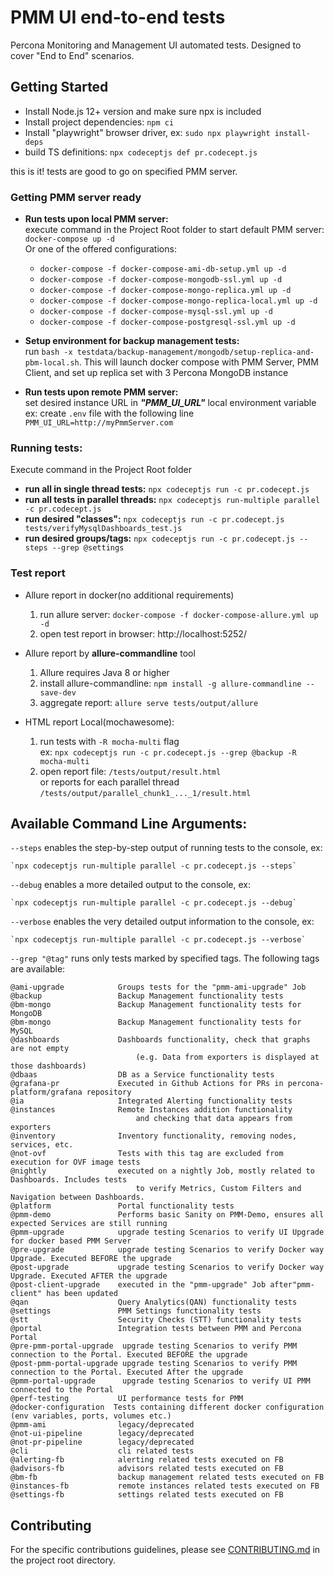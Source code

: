 # PMM UI end-to-end tests
Percona Monitoring and Management UI automated tests. Designed to cover "End to End" scenarios.


## Getting Started

* Install Node.js 12+ version and make sure npx is included
* Install project dependencies: `npm ci`
* Install "playwright" browser driver, ex: `sudo npx playwright install-deps`
* build TS definitions: `npx codeceptjs def pr.codecept.js`

this is it! tests are good to go on specified PMM server.

### Getting PMM server ready
  * **Run tests upon local PMM server:**  
 execute command in the Project Root folder to start default PMM server: `docker-compose up -d`  
 Or one of the offered configurations:
    * `docker-compose -f docker-compose-ami-db-setup.yml up -d`
    * `docker-compose -f docker-compose-mongodb-ssl.yml up -d`
    * `docker-compose -f docker-compose-mongo-replica.yml up -d`
    * `docker-compose -f docker-compose-mongo-replica-local.yml up -d`
    * `docker-compose -f docker-compose-mysql-ssl.yml up -d`
    * `docker-compose -f docker-compose-postgresql-ssl.yml up -d`

 
  * **Setup environment for backup management tests:**  
    run `bash -x testdata/backup-management/mongodb/setup-replica-and-pbm-local.sh`.
    This will launch docker compose with PMM Server, PMM Client, and set up replica set with 3 Percona MongoDB instance
      
  * **Run tests upon remote PMM server:**  
    set desired instance URL in _**"PMM_UI_URL"**_ local environment variable    
    ex: create `.env` file with the following line `PMM_UI_URL=http://myPmmServer.com`

### Running tests:
Execute command in the Project Root folder
* **run all in single thread tests:** `npx codeceptjs run -c pr.codecept.js`
* **run all tests in parallel threads:** `npx codeceptjs run-multiple parallel -c pr.codecept.js`
* **run desired "classes":** `npx codeceptjs run -c pr.codecept.js tests/verifyMysqlDashboards_test.js`   
* **run desired groups/tags:** `npx codeceptjs run -c pr.codecept.js --steps --grep @settings`

### Test report
* Allure report in docker(no additional requirements)
   1. run allure server: `docker-compose -f docker-compose-allure.yml up -d`
   2. open test report in browser: http://localhost:5252/


* Allure report by **allure-commandline** tool
   1. Allure requires Java 8 or higher
   2. install allure-commandline: `npm install -g allure-commandline --save-dev`
   3. aggregate report: `allure serve tests/output/allure`


* HTML report Local(mochawesome):  
  1. run tests with `-R mocha-multi` flag  
     ex: `npx codeceptjs run -c pr.codecept.js --grep @backup -R mocha-multi` 
  2. open report file: `/tests/output/result.html`  
     or reports for each parallel thread `/tests/output/parallel_chunk1_..._1/result.html`
    
## **Available Command Line Arguments:**
 `--steps`  enables the step-by-step output of running tests to the console, ex:

    `npx codeceptjs run-multiple parallel -c pr.codecept.js --steps`

  `--debug`  enables a more detailed output to the console, ex:

    `npx codeceptjs run-multiple parallel -c pr.codecept.js --debug`

 `--verbose`  enables the very detailed output information to the console, ex:

    `npx codeceptjs run-multiple parallel -c pr.codecept.js --verbose`

 `--grep "@tag"` runs only tests marked by specified tags. The following tags are available:

    @ami-upgrade            Groups tests for the "pmm-ami-upgrade" Job
    @backup                 Backup Management functionality tests
    @bm-mongo               Backup Management functionality tests for MongoDB
    @bm-mongo               Backup Management functionality tests for MySQL 
    @dashboards             Dashboards functionality, check that graphs are not empty
                                (e.g. Data from exporters is displayed at those dashboards)
    @dbaas                  DB as a Service functionality tests
    @grafana-pr             Executed in Github Actions for PRs in percona-platform/grafana repository
    @ia                     Integrated Alerting functionality tests
    @instances              Remote Instances addition functionality 
                                and checking that data appears from exporters
    @inventory              Inventory functionality, removing nodes, services, etc.
    @not-ovf                Tests with this tag are excluded from execution for OVF image tests
    @nightly                executed on a nightly Job, mostly related to Dashboards. Includes tests 
                                to verify Metrics, Custom Filters and Navigation between Dashboards.
    @platform               Portal functionality tests
    @pmm-demo               Performs basic Sanity on PMM-Demo, ensures all expected Services are still running 
    @pmm-upgrade	        upgrade testing Scenarios to verify UI Upgrade for docker based PMM Server
    @pre-upgrade	        upgrade testing Scenarios to verify Docker way Upgrade. Executed BEFORE the upgrade
    @post-upgrade	        upgrade testing Scenarios to verify Docker way Upgrade. Executed AFTER the upgrade
    @post-client-upgrade    executed in the "pmm-upgrade" Job after"pmm-client" has been updated
    @qan	                Query Analytics(QAN) functionality tests
    @settings               PMM Settings functionality tests
    @stt                    Security Checks (STT) functionality tests
    @portal                 Integration tests between PMM and Percona Portal
    @pre-pmm-portal-upgrade  upgrade testing Scenarios to verify PMM connection to the Portal. Executed BEFORE the upgrade
    @post-pmm-portal-upgrade upgrade testing Scenarios to verify PMM connection to the Portal. Executed After the upgrade
    @pmm-portal-upgrade      upgrade testing Scenarios to verify UI PMM connected to the Portal
    @perf-testing           UI performance tests for PMM
    @docker-configuration  Tests containing different docker configuration (env variables, ports, volumes etc.)
    @pmm-ami                legacy/deprecated
    @not-ui-pipeline        legacy/deprecated
    @not-pr-pipeline        legacy/deprecated
    @cli                    cli related tests
    @alerting-fb            alerting related tests executed on FB
    @advisors-fb            advisors related tests executed on FB
    @bm-fb                  backup management related tests executed on FB
    @instances-fb           remote instances related tests executed on FB
    @settings-fb            settings related tests executed on FB


## Contributing

For the specific contributions guidelines, please see [CONTRIBUTING.md](CONTRIBUTING.md) in the project root directory. 

